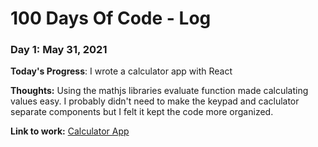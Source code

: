 # 100 Days Of Code - Log

### Day 1: May 31, 2021

**Today's Progress**: I wrote a calculator app with React

**Thoughts:** Using the mathjs libraries evaluate function made calculating values easy. I probably didn't need to make the keypad and caclulator separate components but I felt it kept the code more organized.

**Link to work:** [Calculator App]([http://www.example.com](https://github.com/AmeliaGryffon/calculator-app))
